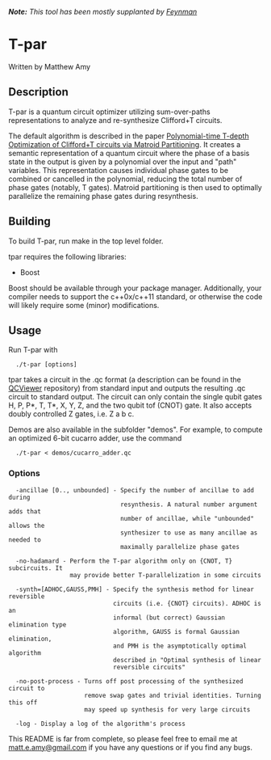 **_Note:_** _This tool has been mostly supplanted by [Feynman](https://github.com/meamy/feynman)_

# T-par
Written by Matthew Amy

## Description
T-par is a quantum circuit optimizer utilizing sum-over-paths representations
to analyze and re-synthesize Clifford+T circuits.

The default algorithm is described in the paper [Polynomial-time T-depth
Optimization of Clifford+T circuits via Matroid Partitioning](https://arXiv.org/abs/1303.2042).
It creates a semantic representation of a quantum circuit where the phase of a
basis state in the output is given by a polynomial over the input and "path"
variables. This representation causes individual phase gates to be combined or
cancelled in the polynomial, reducing the total number of phase gates (notably,
T gates). Matroid partitioning is then used to optimally parallelize the
remaining phase gates during resynthesis.

## Building

To build T-par, run make in the top level folder.

tpar requires the following libraries:

* Boost

Boost should be available through your package manager. Additionally, 
your compiler needs to support the c++0x/c++11 standard, or otherwise
the code will likely require some (minor) modifications.

## Usage
Run T-par with
```
  ./t-par [options]
```

tpar takes a circuit in the .qc format (a description can be found in
the [QCViewer](https://github.com/aparent/QCViewer) repository) 
from standard input and outputs the
resulting .qc circuit to standard output. The circuit can only contain the 
single qubit gates H, P, P*, T, T*, X, Y, Z, and the two qubit tof (CNOT) gate.
It also accepts doubly controlled Z gates, i.e. Z a b c.

Demos are also available in the subfolder "demos". For example, to compute an
optimized 6-bit cucarro adder, use the command

```
  ./t-par < demos/cucarro_adder.qc
```

### Options
```
  -ancillae [0.., unbounded] - Specify the number of ancillae to add during
                               resynthesis. A natural number argument adds that
                               number of ancillae, while "unbounded" allows the
                               synthesizer to use as many ancillae as needed to
                               maximally parallelize phase gates

  -no-hadamard - Perform the T-par algorithm only on {CNOT, T} subcircuits. It
                 may provide better T-parallelization in some circuits

  -synth=[ADHOC,GAUSS,PMH] - Specify the synthesis method for linear reversible
                             circuits (i.e. {CNOT} circuits). ADHOC is an
                             informal (but correct) Gaussian elimination type 
                             algorithm, GAUSS is formal Gaussian elimination,
                             and PMH is the asymptotically optimal algorithm
                             described in "Optimal synthesis of linear
                             reversible circuits"

  -no-post-process - Turns off post processing of the synthesized circuit to
                     remove swap gates and trivial identities. Turning this off
                     may speed up synthesis for very large circuits

  -log - Display a log of the algorithm's process
```

This README is far from complete, so please feel free to email me at 
matt.e.amy@gmail.com if you have any questions or if you find any bugs.
